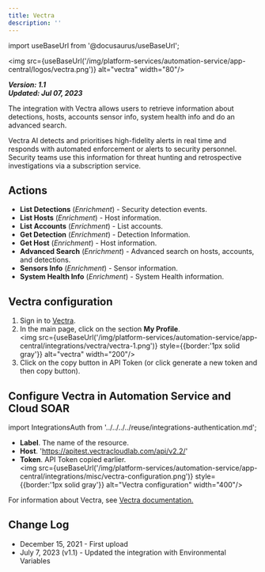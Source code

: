 ```yaml
---
title: Vectra
description: ''
---
```

import useBaseUrl from '@docusaurus/useBaseUrl';

<img src={useBaseUrl('/img/platform-services/automation-service/app-central/logos/vectra.png')} alt="vectra" width="80"/>

***Version: 1.1  
Updated: Jul 07, 2023***

The integration with Vectra allows users to retrieve information about detections, hosts, accounts sensor info, system health info and do an advanced search.

Vectra AI detects and prioritises high-fidelity alerts in real time and responds with automated enforcement or alerts to security personnel. Security teams use this information for threat hunting and retrospective investigations via a subscription service.

## Actions

* **List Detections** (*Enrichment*) - Security detection events.
* **List Hosts** (*Enrichment*) - Host information.
* **List Accounts** (*Enrichment*) - List accounts.
* **Get Detection** (*Enrichment*) - Detection Information.
* **Get Host** (*Enrichment*) - Host information.
* **Advanced Search** (*Enrichment*) - Advanced search on hosts, accounts, and detections.
* **Sensors Info** (*Enrichment*) - Sensor information.
* **System Health Info** (*Enrichment*) - System Health information.

## Vectra configuration

1. Sign in to [Vectra](https://apitest.vectracloudlab.com). 
1. In the main page, click on the section **My Profile**.<br/><img src={useBaseUrl('/img/platform-services/automation-service/app-central/integrations/vectra/vectra-1.png')} style={{border:'1px solid gray'}} alt="vectra" width="200"/>
1. Click on the copy button in API Token (or click generate a new token and then copy button).   

## Configure Vectra in Automation Service and Cloud SOAR

import IntegrationsAuth from '../../../../reuse/integrations-authentication.md';

<IntegrationsAuth/>

   * **Label**. The name of the resource.
   * **Host**. 'https://apitest.vectracloudlab.com/api/v2.2/'   
   * **Token**. API Token copied earlier.<br/><img src={useBaseUrl('/img/platform-services/automation-service/app-central/integrations/misc/vectra-configuration.png')} style={{border:'1px solid gray'}} alt="Vectra configuration" width="400"/>

For information about Vectra, see [Vectra documentation.](https://support.vectra.ai/vectra/knowledge)

## Change Log

* December 15, 2021 - First upload
* July 7, 2023 (v1.1) - Updated the integration with Environmental Variables
